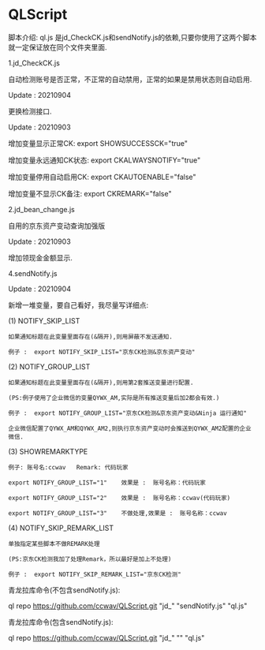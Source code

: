 # QLScript

脚本介绍:
ql.js 是jd_CheckCK.js和sendNotify.js的依赖,只要你使用了这两个脚本就一定保证放在同个文件夹里面.


1.jd_CheckCK.js

自动检测账号是否正常，不正常的自动禁用，正常的如果是禁用状态则自动启用.

Update : 20210904

更换检测接口.

Update : 20210903

增加变量显示正常CK:  export SHOWSUCCESSCK="true"

增加变量永远通知CK状态:  export CKALWAYSNOTIFY="true"

增加变量停用自动启用CK:  export CKAUTOENABLE="false"

增加变量不显示CK备注:  export CKREMARK="false"



2.jd_bean_change.js

自用的京东资产变动查询加强版

Update : 20210903

增加领现金金额显示.


4.sendNotify.js 

Update : 20210904

新增一堆变量，要自己看好，我尽量写详细点:

(1) NOTIFY_SKIP_LIST

    如果通知标题在此变量里面存在(&隔开),则用屏蔽不发送通知.
	
    例子 :  export NOTIFY_SKIP_LIST="京东CK检测&京东资产变动"
	
(2) NOTIFY_GROUP_LIST

    如果通知标题在此变量里面存在(&隔开),则用第2套推送变量进行配置.
	
	(PS:例子使用了企业微信的变量QYWX_AM,实际是所有推送变量后加2都会有效.)
	
    例子 :  export NOTIFY_GROUP_LIST="京东CK检测&京东资产变动&Ninja 运行通知"
	
	企业微信配置了QYWX_AM和QYWX_AM2,则执行京东资产变动时会推送到QYWX_AM2配置的企业微信.
	
(3) SHOWREMARKTYPE

	例子: 账号名:ccwav   Remark: 代码玩家
	
	export NOTIFY_GROUP_LIST="1"    效果是 :  账号名称：代码玩家
	
    export NOTIFY_GROUP_LIST="2"    效果是 :  账号名称：ccwav(代码玩家)
	
    export NOTIFY_GROUP_LIST="3"    不做处理,效果是 :  账号名称：ccwav      
	
(4) NOTIFY_SKIP_REMARK_LIST 

	单独指定某些脚本不做REMARK处理
	
	(PS:京东CK检测我加了处理Remark，所以最好是加上不处理)
	
	例子 :  export NOTIFY_SKIP_REMARK_LIST="京东CK检测"  



青龙拉库命令(不包含sendNotify.js):

ql repo https://github.com/ccwav/QLScript.git "jd_" "sendNotify.js" "ql.js"

青龙拉库命令(包含sendNotify.js):

ql repo https://github.com/ccwav/QLScript.git "jd_" "" "ql.js"
